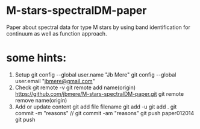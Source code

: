 M-stars-spectralDM-paper
========================

Paper about spectral data for type M stars by using band identification for continuum as well as function approach.

some hints:
==========
1) Setup
   git config --global user.name "Jb Mere"
   git config --global user.email "jbmere@gmail.com"
2) Check
   git remote -v
   git remote add name(origin) https://github.com/jbmere/M-stars-spectralDM-paper.git
   git remote remove name(origin)
3) Add or update content
   git add file filename
   git add -u
   git add .
   git commit -m "reasons"  // git commit -am "reasons"
   git push paper012014
   git push

